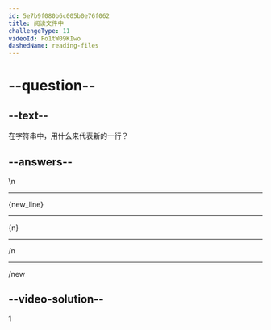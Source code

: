 ```yaml
---
id: 5e7b9f080b6c005b0e76f062
title: 阅读文件中
challengeType: 11
videoId: Fo1tW09KIwo
dashedName: reading-files
---
```


# --question--

## --text--

在字符串中，用什么来代表新的一行？

## --answers--

\\n

---

{new_line}

---

{n}

---

/n

---

/new

## --video-solution--

1
